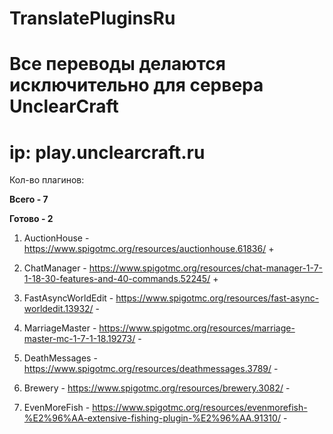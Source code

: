 # TranslatePluginsRu

# Все переводы делаются исключительно для сервера UnclearCraft

# ip: play.unclearcraft.ru

Кол-во плагинов:

**Всего - 7**

**Готово - 2**

1. AuctionHouse - https://www.spigotmc.org/resources/auctionhouse.61836/ +

2. ChatManager - https://www.spigotmc.org/resources/chat-manager-1-7-1-18-30-features-and-40-commands.52245/ +

3. FastAsyncWorldEdit - https://www.spigotmc.org/resources/fast-async-worldedit.13932/ -

4. MarriageMaster - https://www.spigotmc.org/resources/marriage-master-mc-1-7-1-18.19273/ -

5. DeathMessages - https://www.spigotmc.org/resources/deathmessages.3789/ -

6. Brewery - https://www.spigotmc.org/resources/brewery.3082/  -

7. EvenMoreFish - https://www.spigotmc.org/resources/evenmorefish-%E2%96%AA-extensive-fishing-plugin-%E2%96%AA.91310/ -